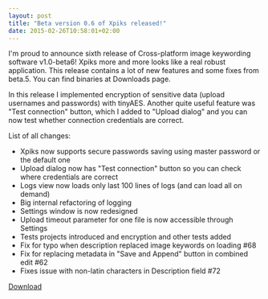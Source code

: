 ```yaml
---
layout: post
title: "Beta version 0.6 of Xpiks released!"
date: 2015-02-26T10:58:01+02:00
---
```


I'm proud to announce sixth release of Cross-platform image keywording software v1.0-beta6! Xpiks more and more looks like a real robust application. This release contains a lot of new features and some fixes from beta.5. You can find binaries at Downloads page.

In this release I implemented encryption of sensitive data (upload usernames and passwords) with tinyAES. Another quite useful feature was "Test connection" button, which I added to "Upload dialog" and you can now test whether connection credentials are correct.

List of all changes:

- Xpiks now supports secure passwords saving using master password or the default one
- Upload dialog now has "Test connection" button so you can check where credentials are correct
- Logs view now loads only last 100 lines of logs (and can load all on demand)
- Big internal refactoring of logging
- Settings window is now redesigned
- Upload timeout parameter for one file is now accessible through Settings
- Tests projects introduced and encryption and other tests added
- Fix for typo when description replaced image keywords on loading #68
- Fix for replacing metadata in "Save and Append" button in combined edit #62
- Fixes issue with non-latin characters in Description field #72

<div class="download-link"><a href="{{ site.url }}/downloads">Download</a></div>
